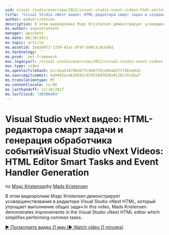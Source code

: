```yaml
---
uid: visual-studio/overview/2012/visual-studio-vnext-videos-html-editor-smart-tasks-and-event-handler-generation
title: 'Visual Studio vNext видео: HTML-редактора смарт задач и создания обработчика событий | Документы Microsoft'
author: madskristensen
description: В этом видеоролике Мэдс Kristensen демонстрирует усовершенствования в редакторе Visual Studio vNext HTML, который упрощает выполнение общих задач.
ms.author: aspnetcontent
manager: wpickett
ms.date: 08/30/2011
ms.topic: article
ms.assetid: 3aa5b073-1359-41ac-8f4f-b09c1c8cb4bd
ms.technology: ''
ms.prod: .net-framework
msc.legacyurl: /visual-studio/overview/2012/visual-studio-vnext-videos-html-editor-smart-tasks-and-event-handler-generation
msc.type: video
ms.openlocfilehash: bcc3ea53470b4677c6b6735ce89ab37f1963e02b
ms.sourcegitcommit: 9a9483aceb34591c97451997036a9120c3fe2baf
ms.translationtype: MT
ms.contentlocale: ru-RU
ms.lasthandoff: 11/10/2017
ms.locfileid: "26506493"
---
```

<a name="visual-studio-vnext-videos-html-editor-smart-tasks-and-event-handler-generation"></a><span data-ttu-id="d943f-103">Visual Studio vNext видео: HTML-редактора смарт задачи и генерация обработчика событий</span><span class="sxs-lookup"><span data-stu-id="d943f-103">Visual Studio vNext Videos: HTML Editor Smart Tasks and Event Handler Generation</span></span>
====================
<span data-ttu-id="d943f-104">по [Мэдс Kristensen](https://github.com/madskristensen)</span><span class="sxs-lookup"><span data-stu-id="d943f-104">by [Mads Kristensen](https://github.com/madskristensen)</span></span>

<span data-ttu-id="d943f-105">В этом видеоролике Мэдс Kristensen демонстрирует усовершенствования в редакторе Visual Studio vNext HTML, который упрощает выполнение общих задач.</span><span class="sxs-lookup"><span data-stu-id="d943f-105">In this video, Mads Kristensen demonstrates improvements in the Visual Studio vNext HTML editor which simplifies performing common tasks.</span></span>

[<span data-ttu-id="d943f-106">&#9654; Посмотрите видео (1 мин.)</span><span class="sxs-lookup"><span data-stu-id="d943f-106">&#9654; Watch video (1 minutes)</span></span>](https://channel9.msdn.com/Blogs/ASP-NET-Site-Videos/visual-studio-vnext-videos-html-editor-smart-tasks-and-event-handler-generation)
